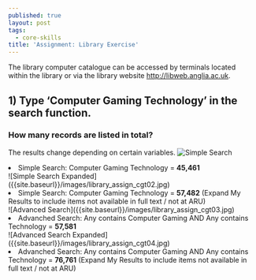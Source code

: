 ```yaml
---
published: true
layout: post
tags:
  - core-skills
title: 'Assignment: Library Exercise'
---
```

The library computer catalogue can be accessed by terminals located within the library or via the library website http://libweb.anglia.ac.uk.

## 1)	Type ‘Computer Gaming Technology’ in the search function.

### How many records are listed in total? 
The results change depending on certain variables.
![Simple Search]({{site.baseurl}}/images/library_assign_cgt01.jpg)
<li>Simple Search: Computer Gaming Technology = <b>45,461</b></li>
![Simple Search Expanded]({{site.baseurl}}/images/library_assign_cgt02.jpg)
<li>Simple Search: Computer Gaming Technology = <b>57,482</b> (Expand My Results to include items not available in full text / not at ARU)</li>
![Advanced Search]({{site.baseurl}}/images/library_assign_cgt03.jpg)
<li>Advanched Search: Any contains Computer Gaming AND Any contains Technology = <b>57,581</b></li>
![Advanced Search Expanded]({{site.baseurl}}/images/library_assign_cgt04.jpg)
<li>Advanched Search: Any contains Computer Gaming AND Any contains Technology = <b>76,761</b> (Expand My Results to include items not available in full text / not at ARU)</li>

